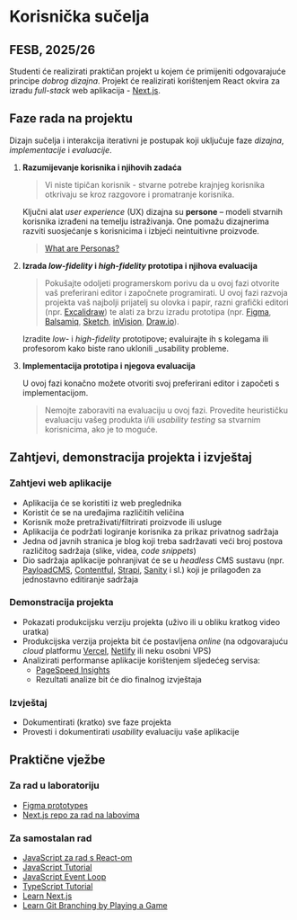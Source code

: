 # Korisnička sučelja <!-- omit in toc -->

## FESB, 2025/26 <!-- omit in toc -->

Studenti će realizirati praktičan projekt u kojem će primijeniti odgovarajuće principe _dobrog dizajna_. Projekt će realizirati korištenjem React okvira za izradu _full-stack_ web aplikacija - [Next.js](https://nextjs.org/).

## Faze rada na projektu

Dizajn sučelja i interakcija iterativni je postupak koji uključuje faze _dizajna_, _implementacije_ i _evaluacije_.

1. **Razumijevanje korisnika i njihovih zadaća**

   > Vi niste tipičan korisnik - stvarne potrebe krajnjeg korisnika otkrivaju se kroz razgovore i promatranje korisnika.

   Ključni alat _user experience_ (UX) dizajna su **persone** – modeli stvarnih korisnika izrađeni na temelju istraživanja. One pomažu dizajnerima razviti suosjećanje s korisnicima i izbjeći neintuitivne proizvode.

   > [What are Personas?](https://youtu.be/XnG4c4gXaQY)

2. **Izrada _low-fidelity_ i _high-fidelity_ prototipa i njihova evaluacija**

   > Pokušajte odoljeti programerskom porivu da u ovoj fazi otvorite vaš preferirani editor i započnete programirati. U ovoj fazi razvoja projekta vaš najbolji prijatelj su olovka i papir, razni grafički editori (npr. [Excalidraw](https://excalidraw.com/)) te alati za brzu izradu prototipa (npr. [Figma](https://www.figma.com), [Balsamiq](https://balsamiq.com/wireframes/), [Sketch](https://www.sketch.com/), [inVision](https://www.invisionapp.com/), [Draw.io](https://drawio-app.com/)).

   Izradite _low-_ i _high-fidelity_ prototipove; evaluirajte ih s kolegama ili profesorom kako biste rano uklonili \_usability probleme.

3. **Implementacija prototipa i njegova evaluacija**

   U ovoj fazi konačno možete otvoriti svoj preferirani editor i započeti s implementacijom.

   > Nemojte zaboraviti na evaluaciju u ovoj fazi. Provedite heurističku evaluaciju vašeg produkta i/ili _usability testing_ sa stvarnim korisnicima, ako je to moguće.

## Zahtjevi, demonstracija projekta i izvještaj

### Zahtjevi web aplikacije

- Aplikacija će se koristiti iz web preglednika
- Koristit će se na uređajima različitih veličina
- Korisnik može pretraživati/filtrirati proizvode ili usluge
- Aplikacija će podržati logiranje korisnika za prikaz privatnog sadržaja
- Jedna od javnih stranica je blog koji treba sadržavati veći broj postova različitog sadržaja (slike, videa, _code snippets_)
- Dio sadržaja aplikacije pohranjivat će se u _headless_ CMS sustavu (npr. [PayloadCMS](https://payloadcms.com/), [Contentful](https://www.contentful.com), [Strapi](https://strapi.io), [Sanity](https://www.sanity.io/) i sl.) koji je prilagođen za jednostavno editiranje sadržaja

### Demonstracija projekta

- Pokazati produkcijsku verziju projekta (uživo ili u obliku kratkog video uratka)
- Produkcijska verzija projekta bit će postavljena _online_ (na odgovarajuću _cloud_ platformu [Vercel](https://vercel.com), [Netlify](https://www.netlify.com/) ili neku osobni VPS)
- Analizirati performanse aplikacije korištenjem sljedećeg servisa:
  - [PageSpeed Insights](https://pagespeed.web.dev/)
  - Rezultati analize bit će dio finalnog izvještaja

### Izvještaj

- Dokumentirati (kratko) sve faze projekta
- Provesti i dokumentirati _usability_ evaluaciju vaše aplikacije

## Praktične vježbe

### Za rad u laboratoriju

- [Figma prototypes](/docs/figma-prototypes/README.md)
- [Next.js repo za rad na labovima](https://github.com/mcagalj/design-agency-webapp)

### Za samostalan rad

- [JavaScript za rad s React-om](/docs/js-for-react.md)
- [JavaScript Tutorial](https://www.javascripttutorial.net/)
- [JavaScript Event Loop](https://www.javascripttutorial.net/javascript-event-loop/)
- [TypeScript Tutorial](https://www.typescripttutorial.net/)
- [Learn Next.js](https://nextjs.org/learn)
- [Learn Git Branching by Playing a Game](https://learngitbranching.js.org/)
